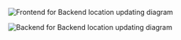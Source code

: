 ![Frontend for Backend location updating diagram](http://www.plantuml.com/plantuml/proxy?cache=no&idx=0&src=https://raw.githubusercontent.com/PapevisO/1Hg5IooAWCmCGQu04cXAuevjFTeV6tdikA9oQmbwfD5k/master/diagram.puml)

![Backend for Backend location updating diagram](http://www.plantuml.com/plantuml/proxy?cache=no&idx=0&src=https://raw.githubusercontent.com/PapevisO/1Hg5IooAWCmCGQu04cXAuevjFTeV6tdikA9oQmbwfD5k/master/diagram.puml)
